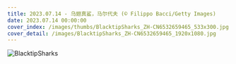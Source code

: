 ```yaml
---
title: 2023.07.14 - 乌翅真鲨，马尔代夫 (© Filippo Bacci/Getty Images)
date: 2023.07.14 00:00:00
cover_index: /images/thumbs/BlacktipSharks_ZH-CN6532659465_533x300.jpg
cover_detail: /images/BlacktipSharks_ZH-CN6532659465_1920x1080.jpg
---
```


![BlacktipSharks](/images/BlacktipSharks_ZH-CN6532659465_1920x1080.jpg)
